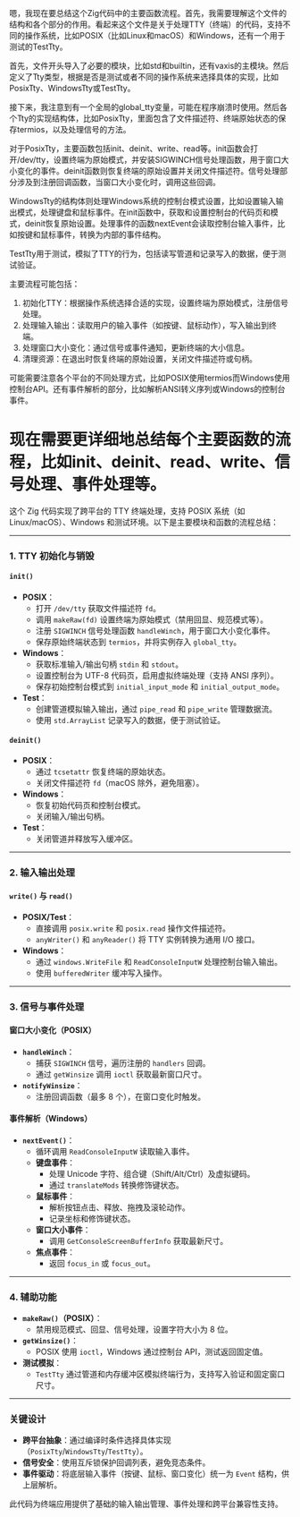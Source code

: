 嗯，我现在要总结这个Zig代码中的主要函数流程。首先，我需要理解这个文件的结构和各个部分的作用。看起来这个文件是关于处理TTY（终端）的代码，支持不同的操作系统，比如POSIX（比如Linux和macOS）和Windows，还有一个用于测试的TestTty。

首先，文件开头导入了必要的模块，比如std和builtin，还有vaxis的主模块。然后定义了Tty类型，根据是否是测试或者不同的操作系统来选择具体的实现，比如PosixTty、WindowsTty或TestTty。

接下来，我注意到有一个全局的global_tty变量，可能在程序崩溃时使用。然后各个Tty的实现结构体，比如PosixTty，里面包含了文件描述符、终端原始状态的保存termios，以及处理信号的方法。

对于PosixTty，主要函数包括init、deinit、write、read等。init函数会打开/dev/tty，设置终端为原始模式，并安装SIGWINCH信号处理函数，用于窗口大小变化的事件。deinit函数则恢复终端的原始设置并关闭文件描述符。信号处理部分涉及到注册回调函数，当窗口大小变化时，调用这些回调。

WindowsTty的结构体则处理Windows系统的控制台模式设置，比如设置输入输出模式，处理键盘和鼠标事件。在init函数中，获取和设置控制台的代码页和模式，deinit恢复原始设置。处理事件的函数nextEvent会读取控制台输入事件，比如按键和鼠标事件，转换为内部的事件结构。

TestTty用于测试，模拟了TTY的行为，包括读写管道和记录写入的数据，便于测试验证。

主要流程可能包括：

1. 初始化TTY：根据操作系统选择合适的实现，设置终端为原始模式，注册信号处理。
2. 处理输入输出：读取用户的输入事件（如按键、鼠标动作），写入输出到终端。
3. 处理窗口大小变化：通过信号或事件通知，更新终端的大小信息。
4. 清理资源：在退出时恢复终端的原始设置，关闭文件描述符或句柄。

可能需要注意各个平台的不同处理方式，比如POSIX使用termios而Windows使用控制台API。还有事件解析的部分，比如解析ANSI转义序列或Windows的控制台事件。

现在需要更详细地总结每个主要函数的流程，比如init、deinit、read、write、信号处理、事件处理等。
================================================
这个 Zig 代码实现了跨平台的 TTY 终端处理，支持 POSIX 系统（如 Linux/macOS）、Windows 和测试环境。以下是主要模块和函数的流程总结：

---

### **1. TTY 初始化与销毁**
#### **`init()`**
- **POSIX**：
  - 打开 `/dev/tty` 获取文件描述符 `fd`。
  - 调用 `makeRaw(fd)` 设置终端为原始模式（禁用回显、规范模式等）。
  - 注册 `SIGWINCH` 信号处理函数 `handleWinch`，用于窗口大小变化事件。
  - 保存原始终端状态到 `termios`，并将实例存入 `global_tty`。
- **Windows**：
  - 获取标准输入/输出句柄 `stdin` 和 `stdout`。
  - 设置控制台为 UTF-8 代码页，启用虚拟终端处理（支持 ANSI 序列）。
  - 保存初始控制台模式到 `initial_input_mode` 和 `initial_output_mode`。
- **Test**：
  - 创建管道模拟输入输出，通过 `pipe_read` 和 `pipe_write` 管理数据流。
  - 使用 `std.ArrayList` 记录写入的数据，便于测试验证。

#### **`deinit()`**
- **POSIX**：
  - 通过 `tcsetattr` 恢复终端的原始状态。
  - 关闭文件描述符 `fd`（macOS 除外，避免阻塞）。
- **Windows**：
  - 恢复初始代码页和控制台模式。
  - 关闭输入/输出句柄。
- **Test**：
  - 关闭管道并释放写入缓冲区。

---

### **2. 输入输出处理**
#### **`write()` 与 `read()`**
- **POSIX/Test**：
  - 直接调用 `posix.write` 和 `posix.read` 操作文件描述符。
  - `anyWriter()` 和 `anyReader()` 将 TTY 实例转换为通用 I/O 接口。
- **Windows**：
  - 通过 `windows.WriteFile` 和 `ReadConsoleInputW` 处理控制台输入输出。
  - 使用 `bufferedWriter` 缓冲写入操作。

---

### **3. 信号与事件处理**
#### **窗口大小变化（POSIX）**
- **`handleWinch`**：
  - 捕获 `SIGWINCH` 信号，遍历注册的 `handlers` 回调。
  - 通过 `getWinsize` 调用 `ioctl` 获取最新窗口尺寸。
- **`notifyWinsize`**：
  - 注册回调函数（最多 8 个），在窗口变化时触发。

#### **事件解析（Windows）**
- **`nextEvent()`**：
  - 循环调用 `ReadConsoleInputW` 读取输入事件。
  - **键盘事件**：
    - 处理 Unicode 字符、组合键（Shift/Alt/Ctrl）及虚拟键码。
    - 通过 `translateMods` 转换修饰键状态。
  - **鼠标事件**：
    - 解析按钮点击、释放、拖拽及滚轮动作。
    - 记录坐标和修饰键状态。
  - **窗口大小事件**：
    - 调用 `GetConsoleScreenBufferInfo` 获取最新尺寸。
  - **焦点事件**：
    - 返回 `focus_in` 或 `focus_out`。

---

### **4. 辅助功能**
- **`makeRaw()`（POSIX）**：
  - 禁用规范模式、回显、信号处理，设置字符大小为 8 位。
- **`getWinsize()`**：
  - POSIX 使用 `ioctl`，Windows 通过控制台 API，测试返回固定值。
- **测试模拟**：
  - `TestTty` 通过管道和内存缓冲区模拟终端行为，支持写入验证和固定窗口尺寸。

---

### **关键设计**
- **跨平台抽象**：通过编译时条件选择具体实现（`PosixTty`/`WindowsTty`/`TestTty`）。
- **信号安全**：使用互斥锁保护回调列表，避免竞态条件。
- **事件驱动**：将底层输入事件（按键、鼠标、窗口变化）统一为 `Event` 结构，供上层解析。

此代码为终端应用提供了基础的输入输出管理、事件处理和跨平台兼容性支持。